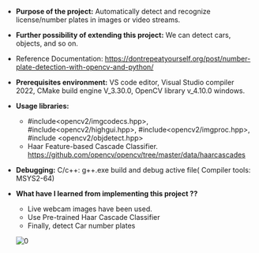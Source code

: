 
- **Purpose of the project:**  Automatically detect and recognize license/number plates in images or video streams.
 
- **Further possibility of extending this project:** We can detect cars, objects, and so on.

- Reference Documentation: https://dontrepeatyourself.org/post/number-plate-detection-with-opencv-and-python/
 
- **Prerequisites environment:** VS code editor, Visual Studio compiler 2022,  CMake build engine V_3.30.0, OpenCV library v_4.10.0 windows.

- **Usage libraries:**
  -  #include<opencv2/imgcodecs.hpp>,  #include<opencv2/highgui.hpp>, #include<opencv2/imgproc.hpp>, #include <opencv2/objdetect.hpp>
  - Haar Feature-based Cascade Classifier. https://github.com/opencv/opencv/tree/master/data/haarcascades

- **Debugging:**  C/c++: g++.exe build and debug active file( Compiler tools: MSYS2-64)

- **What have I learned from implementing this project ??**
  - Live webcam images have been used.
  - Use Pre-trained Haar Cascade Classifier
  - Finally, detect Car number plates


   ![0](https://github.com/abulzunayed/C_plus_plus_Projects/assets/122612945/5bb6887d-8db7-45f9-8855-b8184a43a351)
